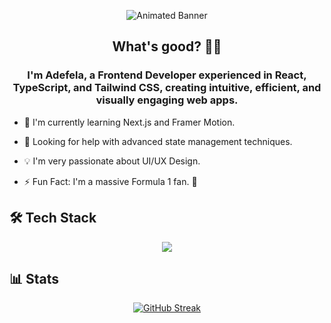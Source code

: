 <p align="center">
  <img src="assets/yutaokkotsu2.gif" alt="Animated Banner" />
</p>

<div align="center">

## What's good? 🤙🏾

</div>

<div align="center">

### I'm Adefela, a Frontend Developer experienced in React, TypeScript, and Tailwind CSS, creating intuitive, efficient, and visually engaging web apps.

</div>


- 🌱 I'm currently learning Next.js and Framer Motion.

- 🤝 Looking for help with advanced state management techniques.

- 💡 I'm very passionate about UI/UX Design.

- ⚡ Fun Fact: I'm a massive Formula 1 fan. 🏁

## 🛠️ Tech Stack

<p align="center">
  <a href="">
    <img src="https://skillicons.dev/icons?i=html,css,js,react,tailwind,ts,postgres,mongodb,supabase,git" />
  </a>
</p>

## 📊 Stats

<p align="center">
    <a href="https://git.io/streak-stats"><img src="https://git-hub-streak-stats.vercel.app?user=clovereighthundred&theme=elegant&border_radius=5" alt="GitHub Streak" /></a>
</p>
